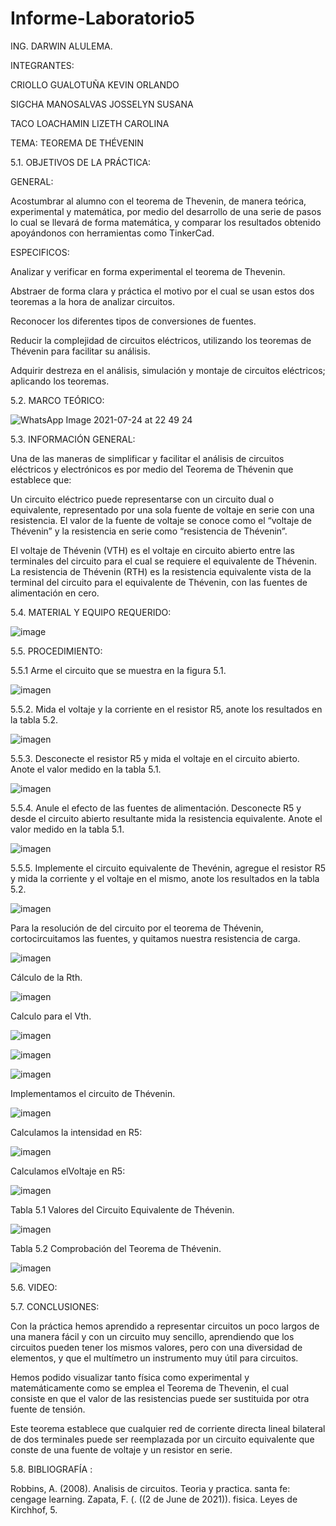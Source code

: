 # Informe-Laboratorio5

ING. DARWIN ALULEMA.

INTEGRANTES:

CRIOLLO GUALOTUÑA KEVIN ORLANDO

SIGCHA MANOSALVAS JOSSELYN SUSANA

TACO LOACHAMIN LIZETH CAROLINA


TEMA: TEOREMA DE THÉVENIN

5.1. OBJETIVOS DE LA PRÁCTICA:

GENERAL:


Acostumbrar al alumno con el teorema de Thevenin, de manera teórica, experimental y matemática,
por medio del desarrollo de una serie de pasos lo cual se llevará de forma matemática, y comparar
los resultados obtenido apoyándonos con herramientas como TinkerCad.


ESPECIFICOS:


Analizar y verificar en forma experimental el teorema de Thevenin.

Abstraer de forma clara y práctica el motivo por el cual se usan estos dos teoremas a la hora
de analizar circuitos.

Reconocer los diferentes tipos de conversiones de fuentes.

Reducir la complejidad de circuitos eléctricos, utilizando los teoremas de Thévenin para facilitar su análisis.

Adquirir destreza en el análisis, simulación y montaje de circuitos eléctricos; aplicando los teoremas.



5.2. MARCO TEÓRICO:

![WhatsApp Image 2021-07-24 at 22 49 24](https://user-images.githubusercontent.com/85263529/127087893-6ea6525b-c294-45a1-94e8-b412a7b05427.jpeg)


5.3. INFORMACIÓN GENERAL:

Una de las maneras de simplificar y facilitar el análisis de circuitos eléctricos
y electrónicos es por medio del Teorema de Thévenin que establece que:

Un circuito eléctrico puede representarse con un circuito dual o equivalente,
representado por una sola fuente de voltaje en serie con una resistencia. El 
valor de la fuente de voltaje se conoce como el “voltaje de Thévenin” y la 
resistencia en serie como  “resistencia de Thévenin”.

El voltaje de Thévenin (VTH) es el voltaje en circuito abierto entre las terminales
del circuito para el cual se requiere el equivalente de Thévenin.
La resistencia de Thévenin (RTH) es la resistencia equivalente vista de la terminal
del circuito para el equivalente de Thévenin, con las fuentes de alimentación en cero.


5.4. MATERIAL Y EQUIPO REQUERIDO:


![image](https://user-images.githubusercontent.com/85263529/127086501-dd5b1c63-ec9d-4dd0-9fd1-24ae90e5571a.png)


5.5. PROCEDIMIENTO:

5.5.1 Arme el circuito que se muestra en la figura 5.1.

![imagen](https://user-images.githubusercontent.com/85263529/127091588-4e100044-577f-4caf-bf4e-bc4617eb4f71.png)

5.5.2. Mida el voltaje y la corriente en el resistor R5, anote los resultados en la tabla 5.2.

![imagen](https://user-images.githubusercontent.com/85263529/127091983-f4209c87-c1b0-4001-ab1b-a3dfd628cf24.png)

5.5.3. Desconecte el resistor R5 y mida el voltaje en el circuito abierto. Anote el valor medido en la tabla 5.1.

![imagen](https://user-images.githubusercontent.com/85263529/127092115-afb8f88f-0276-4829-ac35-1051bfa3f672.png)

5.5.4. Anule el efecto de las fuentes de alimentación. Desconecte R5 y desde el circuito abierto resultante mida la resistencia equivalente. Anote el valor medido en la tabla 5.1.

![imagen](https://user-images.githubusercontent.com/85263529/127092277-293fa429-442b-4017-bb8c-bf3155e6a68c.png)

5.5.5. Implemente el circuito equivalente de Thevénin, agregue el resistor R5 y mida la corriente y el voltaje en el mismo, anote los resultados en la tabla 5.2.

![imagen](https://user-images.githubusercontent.com/85263529/127091588-4e100044-577f-4caf-bf4e-bc4617eb4f71.png)

Para la resolución de del circuito por el teorema de Thévenin, cortocircuitamos las fuentes, y quitamos nuestra resistencia de carga.

![imagen](https://user-images.githubusercontent.com/85263529/127092668-1bcf6036-582a-42d2-bc39-f63cd3d6c49a.png)

Cálculo de la Rth.

![imagen](https://user-images.githubusercontent.com/85263529/127092731-8962222b-dd3a-4674-ba16-d3e24f7c40e7.png)

Calculo para el Vth.

![imagen](https://user-images.githubusercontent.com/85263529/127092759-ce629b81-3486-4d9e-a6ea-8ff9001de7ca.png)

![imagen](https://user-images.githubusercontent.com/85263529/127092807-5d300d77-95a1-4ff7-bed5-6781fc879569.png)

![imagen](https://user-images.githubusercontent.com/85263529/127092901-d1d8d13d-972d-4210-aaf6-71fe1ef361a5.png)

Implementamos el circuito de Thévenin.

![imagen](https://user-images.githubusercontent.com/85263529/127092973-47ea5d79-1ea2-4e11-b4ba-c927aa21db17.png)

Calculamos la intensidad en R5:

![imagen](https://user-images.githubusercontent.com/85263529/127093016-5ebe0898-7479-4115-b616-3315715dee3f.png)

Calculamos elVoltaje en R5:

![imagen](https://user-images.githubusercontent.com/85263529/127093096-aca45506-efa7-4762-b332-6571fe6857f6.png)

Tabla 5.1 Valores del Circuito Equivalente de Thévenin.

![imagen](https://user-images.githubusercontent.com/85263529/127093197-37075ed9-b006-4239-8033-32f0e1f069cb.png)

Tabla 5.2 Comprobación del Teorema de Thévenin.

![imagen](https://user-images.githubusercontent.com/85263529/127093258-849efbdd-ff9f-4eed-9fe6-153fce61ed10.png)


5.6. VIDEO:



5.7. CONCLUSIONES:

Con la práctica hemos aprendido a representar circuitos un poco largos de una manera fácil y con un circuito muy sencillo,
aprendiendo que los circuitos pueden tener los mismos valores, pero con una diversidad de elementos, y que el multímetro
un instrumento muy útil para circuitos.

Hemos podido visualizar tanto física como experimental y matemáticamente como se emplea el Teorema de Thevenin, el cual consiste 
en que el valor de las resistencias puede ser sustituida por otra fuente de tensión.

Este teorema establece que cualquier red de corriente directa lineal bilateral de dos terminales puede ser reemplazada 
por un circuito equivalente que conste de una fuente de voltaje y un resistor en serie.



5.8. BIBLIOGRAFÍA :

Robbins, A. (2008). Analisis de circuitos. Teoria y practica. santa fe: cengage learning. 
Zapata, F. (. ((2 de June de 2021)). fisica. Leyes de Kirchhof, 5.







